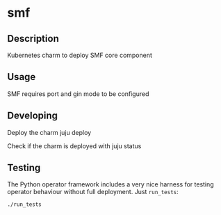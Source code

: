 # smf

## Description

Kubernetes charm to deploy SMF core component

## Usage

SMF requires port and  gin mode to be configured

## Developing

Deploy the charm
juju deploy

Check if the charm is deployed with juju status


## Testing

The Python operator framework includes a very nice harness for testing
operator behaviour without full deployment. Just `run_tests`:

    ./run_tests

